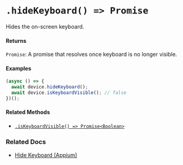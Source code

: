 # `.hideKeyboard() => Promise`

Hides the on-screen keyboard.

#### Returns

`Promise`: A promise that resolves once keyboard is no longer visible.

#### Examples

```javascript
(async () => {
  await device.hideKeyboard();
  await device.isKeyboardVisible(); // false
})();
```

#### Related Methods

- [`.isKeyboardVisible() => Promise<Boolean>`](./isKeyboardVisible.md)

### Related Docs

- [Hide Keyboard (Appium)](http://appium.io/docs/en/commands/device/keys/hide-keyboard/)